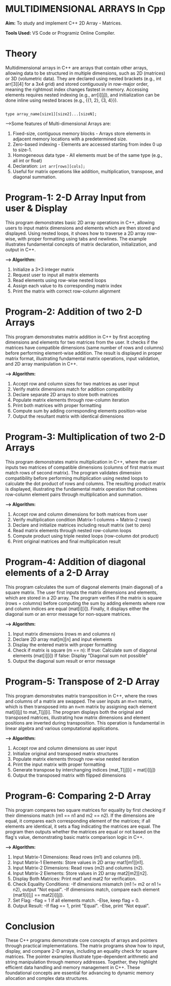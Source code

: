 # MULTIDIMENSIONAL ARRAYS In Cpp

 **Aim:** To study and implement C++ 2D Array - Matrices.

**Tools Used:** VS Code or Programiz Online Compiler.

# Theory

Multidimensional arrays in C++ are arrays that contain other arrays, allowing data to be structured in multiple dimensions, such as 2D (matrices) or 3D (volumetric data). They are declared using nested brackets (e.g., int arr[3][4] for a 3x4 grid) and stored contiguously in row-major order, meaning the rightmost index changes fastest in memory. Accessing elements requires nested indexing (e.g., arr[i][j]), and initialization can be done inline using nested braces (e.g., {{1, 2}, {3, 4}}).

```

type array_name[size1][size2]...[sizeN];

```
-->Some features of Multi-dimensional Arrays are:
1. Fixed-size, contiguous memory blocks - Arrays store elements in adjacent memory locations with a predetermined size.
2. Zero-based indexing - Elements are accessed starting from index 0 up to size-1.
3. Homogeneous data type - All elements must be of the same type (e.g., all int or float)
4. Declaration: `int arr[rows][cols];`
5. Useful for matrix operations like addition, multiplication, transpose, and diagonal summation.

# Program-1: 2-D Array Input from user & Display

This program demonstrates basic 2D array operations in C++, allowing users to input matrix dimensions and elements which are then stored and displayed. Using nested loops, it shows how to traverse a 2D array row-wise, with proper formatting using tabs and newlines. The example illustrates fundamental concepts of matrix declaration, initialization, and output in C++.

**--> Algorithm:**

1. Initialize a 3×3 integer matrix
2. Request user to input all matrix elements
3. Read elements using row-wise nested loops
4. Assign each value to its corresponding matrix index
5. Print the matrix with correct row-column alignment

# Program-2: Addition of two 2-D Arrays

This program demonstrates matrix addition in C++ by first accepting dimensions and elements for two matrices from the user. It checks if the matrices have compatible dimensions (same number of rows and columns) before performing element-wise addition. The result is displayed in proper matrix format, illustrating fundamental matrix operations, input validation, and 2D array manipulation in C++.

 **--> Algorithm:**

1. Accept row and column sizes for two matrices as user input
2. Verify matrix dimensions match for addition compatibility
3. Declare separate 2D arrays to store both matrices
4. Populate matrix elements through row-column iteration
5. Print both matrices with proper formatting
6. Compute sum by adding corresponding elements position-wise
7. Output the resultant matrix with identical dimensions

# Program-3: Multiplication of two 2-D Arrays

This program demonstrates matrix multiplication in C++, where the user inputs two matrices of compatible dimensions (columns of first matrix must match rows of second matrix). The program validates dimension compatibility before performing multiplication using nested loops to calculate the dot product of rows and columns. The resulting product matrix is displayed, illustrating the fundamental matrix operation that combines row-column element pairs through multiplication and summation.

**--> Algorithm:**

1. Accept row and column dimensions for both matrices from user
2. Verify multiplication condition (Matrix-1 columns = Matrix-2 rows)
3. Declare and initialize matrices including result matrix (set to zero)
4. Read matrix elements through nested row-column loops
5. Compute product using triple nested loops (row-column dot product)
6. Print original matrices and final multiplication result

# Program-4: Addition of diagonal elements of a 2-D Array

This program calculates the sum of diagonal elements (main diagonal) of a square matrix. The user first inputs the matrix dimensions and elements, which are stored in a 2D array. The program verifies if the matrix is square (rows = columns) before computing the sum by adding elements where row and column indices are equal (mat[i][i]). Finally, it displays either the diagonal sum or an error message for non-square matrices.

**--> Algorithm:**

1. Input matrix dimensions (rows m and columns n)
2. Declare 2D array mat[m][n] and input elements
3. Display the entered matrix with proper formatting
4. Check if matrix is square (m == n):
  If true: Calculate sum of diagonal elements (mat[i][i])
  If false: Display "Diagonal sum not possible"
5. Output the diagonal sum result or error message

# Program-5: Transpose of 2-D Array

This program demonstrates matrix transposition in C++, where the rows and columns of a matrix are swapped. The user inputs an m×n matrix, which is then transposed into an n×m matrix by assigning each element mat[i][j] to mat_T[j][i]. The program displays both the original and transposed matrices, illustrating how matrix dimensions and element positions are inverted during transposition. This operation is fundamental in linear algebra and various computational applications.

**--> Algorithm:**

1. Accept row and column dimensions as user input
2. Initialize original and transposed matrix structures
3. Populate matrix elements through row-wise nested iteration
4. Print the input matrix with proper formatting
5. Generate transpose by interchanging indices (mat_T[j][i] = mat[i][j])
6. Output the transposed matrix with flipped dimensions

# Program-6: Comparing 2-D Array

This program compares two square matrices for equality by first checking if their dimensions match (m1 == n1 and m2 == n2). If the dimensions are equal, it compares each corresponding element of the matrices; if all elements are identical, it sets a flag indicating the matrices are equal. The program then outputs whether the matrices are equal or not based on the flag's value, demonstrating basic matrix comparison logic in C++.

**--> Algorithm:**

1. Input Matrix-1 Dimensions: Read rows (m1) and columns (n1).
2. Input Matrix-1 Elements: Store values in 2D array mat1[m1][n1].
3. Input Matrix-2 Dimensions: Read rows (m2) and columns (n2).
4. Input Matrix-2 Elements: Store values in 2D array mat2[m2][n2].
5. Display Both Matrices: Print mat1 and mat2 for verification.
6. Check Equality Conditions:
  -If dimensions mismatch (m1 != m2 or n1 != n2), output "Not equal".
  -If dimensions match, compare each element (mat1[i][j] == mat2[i][j]).
7. Set Flag:
  -flag = 1 if all elements match.
  -Else, keep flag = 0.
8. Output Result:
  -If flag == 1, print "Equal".
  -Else, print "Not equal".

# Conclusion

These C++ programs demonstrate core concepts of arrays and pointers through practical implementations. The matrix programs show how to input, display, and compare 2-D arrays, including an equality check for square matrices. The pointer examples illustrate type-dependent arithmetic and string manipulation through memory addresses. Together, they highlight efficient data handling and memory management in C++. These foundational concepts are essential for advancing to dynamic memory allocation and complex data structures.
